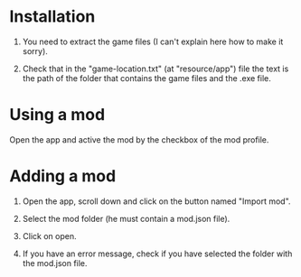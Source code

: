 # Installation

1. You need to extract the game files (I can't explain here how to make it sorry).

2. Check that in the "game-location.txt" (at "resource/app") file the text is the path of the folder that contains the game files and the .exe file.

# Using a mod

Open the app and active the mod by the checkbox of the mod profile.

# Adding a mod

1. Open the app, scroll down and click on the button named "Import mod".

2. Select the mod folder (he must contain a mod.json file).

3. Click on open.

4. If you have an error message, check if you have selected the folder with the mod.json file.
